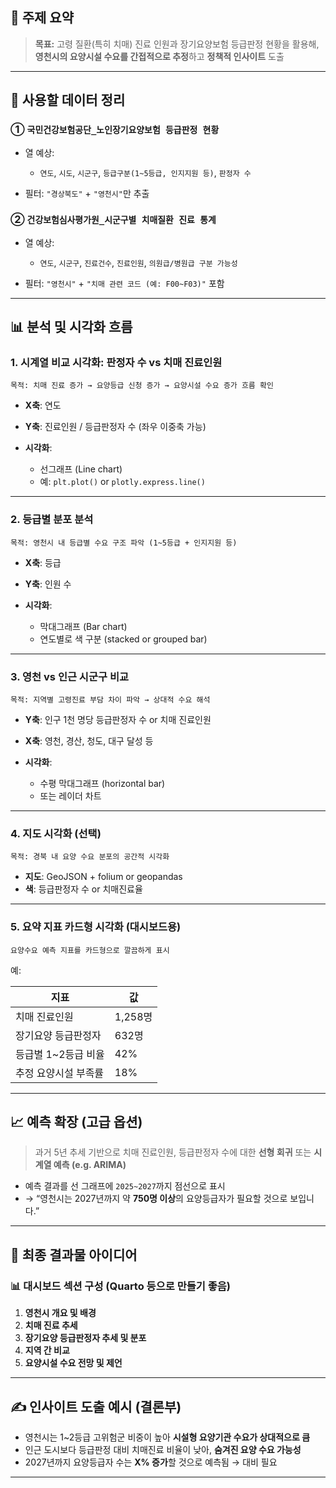 
## 🧠 주제 요약

> **목표:**
> 고령 질환(특히 치매) 진료 인원과 장기요양보험 등급판정 현황을 활용해,
> **영천시의 요양시설 수요를 간접적으로 추정**하고 **정책적 인사이트** 도출

---

## 📂 사용할 데이터 정리

### ① `국민건강보험공단_노인장기요양보험 등급판정 현황`

* 열 예상:

  * `연도`, `시도`, `시군구`, `등급구분(1~5등급, 인지지원 등)`, `판정자 수`
* 필터: `"경상북도"` + `"영천시"`만 추출

### ② `건강보험심사평가원_시군구별 치매질환 진료 통계`

* 열 예상:

  * `연도`, `시군구`, `진료건수`, `진료인원`, `의원급/병원급 구분 가능성`
* 필터: `"영천시"` + `"치매 관련 코드 (예: F00~F03)"` 포함

---

## 📊 분석 및 시각화 흐름

### 1. **시계열 비교 시각화**: 판정자 수 vs 치매 진료인원

```text
목적: 치매 진료 증가 → 요양등급 신청 증가 → 요양시설 수요 증가 흐름 확인
```

* **X축**: 연도
* **Y축**: 진료인원 / 등급판정자 수 (좌우 이중축 가능)
* **시각화**:

  * 선그래프 (Line chart)
  * 예: `plt.plot()` or `plotly.express.line()`

---

### 2. **등급별 분포 분석**

```text
목적: 영천시 내 등급별 수요 구조 파악 (1~5등급 + 인지지원 등)
```

* **X축**: 등급
* **Y축**: 인원 수
* **시각화**:

  * 막대그래프 (Bar chart)
  * 연도별로 색 구분 (stacked or grouped bar)

---

### 3. **영천 vs 인근 시군구 비교**

```text
목적: 지역별 고령진료 부담 차이 파악 → 상대적 수요 해석
```

* **Y축**: 인구 1천 명당 등급판정자 수 or 치매 진료인원
* **X축**: 영천, 경산, 청도, 대구 달성 등
* **시각화**:

  * 수평 막대그래프 (horizontal bar)
  * 또는 레이더 차트

---

### 4. **지도 시각화 (선택)**

```text
목적: 경북 내 요양 수요 분포의 공간적 시각화
```

* **지도**: GeoJSON + folium or geopandas
* **색**: 등급판정자 수 or 치매진료율

---

### 5. **요약 지표 카드형 시각화 (대시보드용)**

```text
요양수요 예측 지표를 카드형으로 깔끔하게 표시
```

예:

| 지표            | 값      |
| ------------- | ------ |
| 치매 진료인원       | 1,258명 |
| 장기요양 등급판정자    | 632명   |
| 등급별 1\~2등급 비율 | 42%    |
| 추정 요양시설 부족률   | 18%    |

---

## 📈 예측 확장 (고급 옵션)

> 과거 5년 추세 기반으로 치매 진료인원, 등급판정자 수에 대한 **선형 회귀** 또는 **시계열 예측 (e.g. ARIMA)**

* 예측 결과를 선 그래프에 `2025~2027`까지 점선으로 표시
* → “영천시는 2027년까지 약 **750명 이상**의 요양등급자가 필요할 것으로 보입니다.”

---

## 🧾 최종 결과물 아이디어

### 📊 대시보드 섹션 구성 (Quarto 등으로 만들기 좋음)

1. **영천시 개요 및 배경**
2. **치매 진료 추세**
3. **장기요양 등급판정자 추세 및 분포**
4. **지역 간 비교**
5. **요양시설 수요 전망 및 제언**

---

## ✍️ 인사이트 도출 예시 (결론부)

* 영천시는 1\~2등급 고위험군 비중이 높아 **시설형 요양기관 수요가 상대적으로 큼**
* 인근 도시보다 등급판정 대비 치매진료 비율이 낮아, **숨겨진 요양 수요 가능성**
* 2027년까지 요양등급자 수는 **X% 증가**할 것으로 예측됨 → 대비 필요

---

